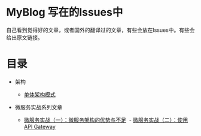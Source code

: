 # MyBlog  写在的lssues中

自己看到觉得好的文章，或者国外的翻译过的文章，有些会放在lssues中。有些会给出原文链接。

# 目录

- 架构
  - [单体架构模式](https://github.com/ADistanceThereIs/MyBlog/issues/2)

- 微服务实战系列文章
  - [微服务实战（一）：微服务架构的优势与不足](http://dockone.io/article/394)
  - [微服务实战（二）：使用API Gateway](http://dockone.io/article/482)
